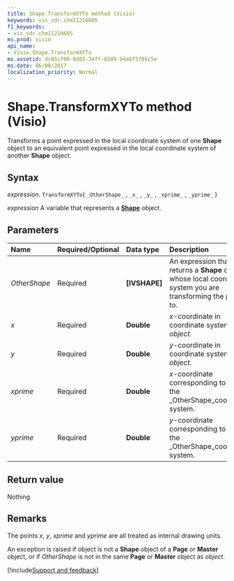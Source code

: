 ```yaml
---
title: Shape.TransformXYTo method (Visio)
keywords: vis_sdr.chm11216605
f1_keywords:
- vis_sdr.chm11216605
ms.prod: visio
api_name:
- Visio.Shape.TransformXYTo
ms.assetid: dc85cf08-0d83-34ff-8389-94a0f5f05c5e
ms.date: 06/08/2017
localization_priority: Normal
---
```



# Shape.TransformXYTo method (Visio)

Transforms a point expressed in the local coordinate system of one  **Shape** object to an equivalent point expressed in the local coordinate system of another **Shape** object.


## Syntax

_expression_. `TransformXYTo`( `_OtherShape_` , `_x_` , `_y_` , `_xprime_` , `_yprime_` )

_expression_ A variable that represents a **[Shape](Visio.Shape.md)** object.


## Parameters



|Name|Required/Optional|Data type|Description|
|:-----|:-----|:-----|:-----|
| _OtherShape_|Required| **[IVSHAPE]**|An expression that returns a  **Shape** object whose local coordinate system you are transforming the point to.|
| _x_|Required| **Double**| _x_-coordinate in coordinate system of  _object._|
| _y_|Required| **Double**| _y_-coordinate in coordinate system of  _object._|
| _xprime_|Required| **Double**| _x_-coordinate corresponding to  _x_in the  _OtherShape_coordinate system.|
| _yprime_|Required| **Double**| _y_-coordinate corresponding to  _y_in the  _OtherShape_coordinate system.|

## Return value

Nothing


## Remarks

The points  _x_,  _y_,  _xprime_ and _yprime_ are all treated as internal drawing units.

An exception is raised if object is not a  **Shape** object of a **Page** or **Master** object, or if _OtherShape_ is not in the same **Page** or **Master** object as _object_.

[!include[Support and feedback](~/includes/feedback-boilerplate.md)]